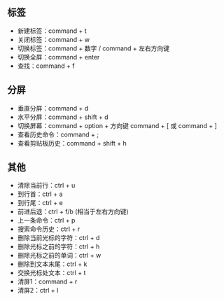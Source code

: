 ## 标签

- 新建标签：command + t
- 关闭标签：command + w
- 切换标签：command + 数字 / command + 左右方向键
- 切换全屏：command + enter
- 查找：command + f


## 分屏

- 垂直分屏：command + d
- 水平分屏：command + shift + d
- 切换屏幕：command + option + 方向键 command + [ 或 command + ]
- 查看历史命令：command + ;
- 查看剪贴板历史：command + shift + h


## 其他

- 清除当前行：ctrl + u
- 到行首：ctrl + a
- 到行尾：ctrl + e
- 前进后退：ctrl + f/b (相当于左右方向键)
- 上一条命令：ctrl + p
- 搜索命令历史：ctrl + r
- 删除当前光标的字符：ctrl + d
- 删除光标之前的字符：ctrl + h
- 删除光标之前的单词：ctrl + w
- 删除到文本末尾：ctrl + k
- 交换光标处文本：ctrl + t
- 清屏1：command + r
- 清屏2：ctrl + l
